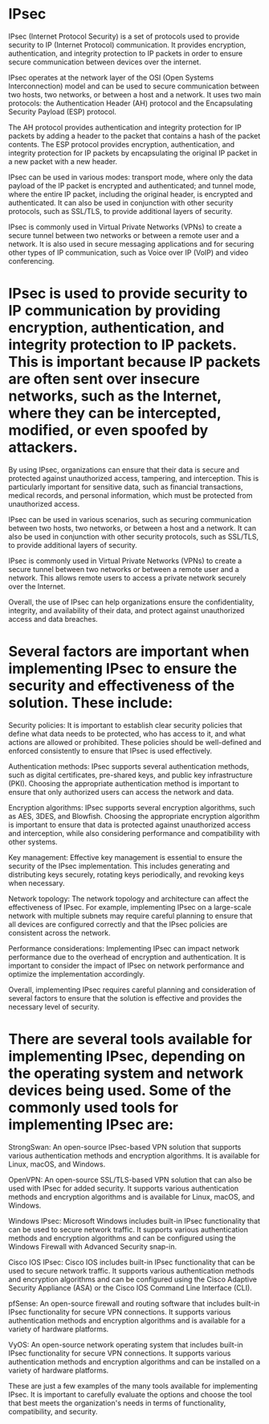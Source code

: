 # IPsec

IPsec (Internet Protocol Security) is a set of protocols used to provide security to IP (Internet Protocol) communication. It provides encryption, authentication, and integrity protection to IP packets in order to ensure secure communication between devices over the internet.

IPsec operates at the network layer of the OSI (Open Systems Interconnection) model and can be used to secure communication between two hosts, two networks, or between a host and a network. It uses two main protocols: the Authentication Header (AH) protocol and the Encapsulating Security Payload (ESP) protocol.

The AH protocol provides authentication and integrity protection for IP packets by adding a header to the packet that contains a hash of the packet contents. The ESP protocol provides encryption, authentication, and integrity protection for IP packets by encapsulating the original IP packet in a new packet with a new header.

IPsec can be used in various modes: transport mode, where only the data payload of the IP packet is encrypted and authenticated; and tunnel mode, where the entire IP packet, including the original header, is encrypted and authenticated. It can also be used in conjunction with other security protocols, such as SSL/TLS, to provide additional layers of security.

IPsec is commonly used in Virtual Private Networks (VPNs) to create a secure tunnel between two networks or between a remote user and a network. It is also used in secure messaging applications and for securing other types of IP communication, such as Voice over IP (VoIP) and video conferencing.

# IPsec is used to provide security to IP communication by providing encryption, authentication, and integrity protection to IP packets. This is important because IP packets are often sent over insecure networks, such as the Internet, where they can be intercepted, modified, or even spoofed by attackers.

By using IPsec, organizations can ensure that their data is secure and protected against unauthorized access, tampering, and interception. This is particularly important for sensitive data, such as financial transactions, medical records, and personal information, which must be protected from unauthorized access.

IPsec can be used in various scenarios, such as securing communication between two hosts, two networks, or between a host and a network. It can also be used in conjunction with other security protocols, such as SSL/TLS, to provide additional layers of security.

IPsec is commonly used in Virtual Private Networks (VPNs) to create a secure tunnel between two networks or between a remote user and a network. This allows remote users to access a private network securely over the Internet.

Overall, the use of IPsec can help organizations ensure the confidentiality, integrity, and availability of their data, and protect against unauthorized access and data breaches.

# Several factors are important when implementing IPsec to ensure the security and effectiveness of the solution. These include:

Security policies: It is important to establish clear security policies that define what data needs to be protected, who has access to it, and what actions are allowed or prohibited. These policies should be well-defined and enforced consistently to ensure that IPsec is used effectively.

Authentication methods: IPsec supports several authentication methods, such as digital certificates, pre-shared keys, and public key infrastructure (PKI). Choosing the appropriate authentication method is important to ensure that only authorized users can access the network and data.

Encryption algorithms: IPsec supports several encryption algorithms, such as AES, 3DES, and Blowfish. Choosing the appropriate encryption algorithm is important to ensure that data is protected against unauthorized access and interception, while also considering performance and compatibility with other systems.

Key management: Effective key management is essential to ensure the security of the IPsec implementation. This includes generating and distributing keys securely, rotating keys periodically, and revoking keys when necessary.

Network topology: The network topology and architecture can affect the effectiveness of IPsec. For example, implementing IPsec on a large-scale network with multiple subnets may require careful planning to ensure that all devices are configured correctly and that the IPsec policies are consistent across the network.

Performance considerations: Implementing IPsec can impact network performance due to the overhead of encryption and authentication. It is important to consider the impact of IPsec on network performance and optimize the implementation accordingly.

Overall, implementing IPsec requires careful planning and consideration of several factors to ensure that the solution is effective and provides the necessary level of security.

# There are several tools available for implementing IPsec, depending on the operating system and network devices being used. Some of the commonly used tools for implementing IPsec are:

StrongSwan: An open-source IPsec-based VPN solution that supports various authentication methods and encryption algorithms. It is available for Linux, macOS, and Windows.

OpenVPN: An open-source SSL/TLS-based VPN solution that can also be used with IPsec for added security. It supports various authentication methods and encryption algorithms and is available for Linux, macOS, and Windows.

Windows IPsec: Microsoft Windows includes built-in IPsec functionality that can be used to secure network traffic. It supports various authentication methods and encryption algorithms and can be configured using the Windows Firewall with Advanced Security snap-in.

Cisco IOS IPsec: Cisco IOS includes built-in IPsec functionality that can be used to secure network traffic. It supports various authentication methods and encryption algorithms and can be configured using the Cisco Adaptive Security Appliance (ASA) or the Cisco IOS Command Line Interface (CLI).

pfSense: An open-source firewall and routing software that includes built-in IPsec functionality for secure VPN connections. It supports various authentication methods and encryption algorithms and is available for a variety of hardware platforms.

VyOS: An open-source network operating system that includes built-in IPsec functionality for secure VPN connections. It supports various authentication methods and encryption algorithms and can be installed on a variety of hardware platforms.

These are just a few examples of the many tools available for implementing IPsec. It is important to carefully evaluate the options and choose the tool that best meets the organization's needs in terms of functionality, compatibility, and security.
